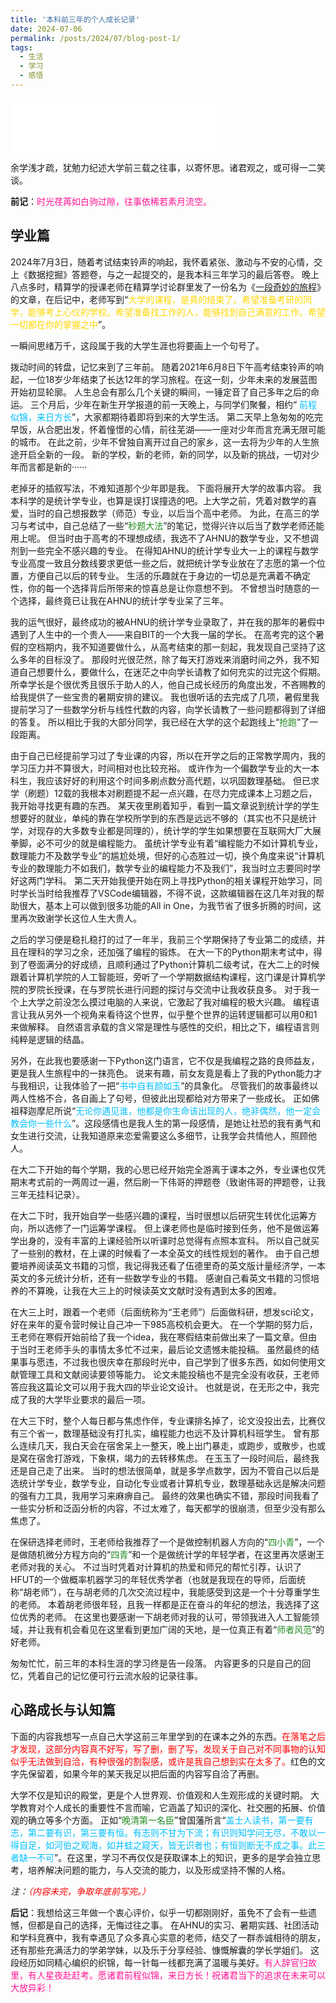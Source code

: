 ```yaml
---
title: '本科前三年的个人成长记录'
date: 2024-07-06
permalink: /posts/2024/07/blog-post-1/
tags:
  - 生活
  - 学习
  - 感悟
---
```


<!-- ![](https://lollins7.github.io/images/selfie.jpg) -->

<!-- <audio autoplay="" loop=""> <source src="https://lollins7.github.io/music/ylyf.mp3"></audio> -->

<iframe frameborder="no" border="0" marginwidth="0" marginheight="0" width="330" height="86" src="//music.163.com/outchain/player?type=2&id=1824724643&auto=1&height=66&autoplay=true&loop=true"></iframe>

余学浅才疏，犹勉力纪述大学前三载之往事，以寄怀思。诸君观之，或可得一二笑谈。

**前记**：<font color=DeepPink>时光荏苒如白驹过隙，往事依稀若素月流空。</font>

## 学业篇

2024年7月3日，随着考试结束铃声的响起，我怀着紧张、激动与不安的心情，交上《数据挖掘》答题卷，与之一起提交的，是我本科三年学习的最后答卷。
晚上八点多时，精算学的授课老师在精算学讨论群里发了一份名为《[一段奇妙的旅程](https://lollins7.github.io/files/一段奇妙的旅程.pdf)》的文章，在后记中，老师写到“<font color=Gold>大学的课程，是真的结束了。希望准备考研的同学，能够考上心仪的学校。希望准备找工作的人，能够找到自己满意的工作。希望一切都在你的掌握之中</font>”。

一瞬间思绪万千，这段属于我的大学生涯也将要画上一个句号了。

拨动时间的转盘，记忆来到了三年前。
随着2021年6月8日下午高考结束铃声的响起，一位18岁少年结束了长达12年的学习旅程。在这一刻，少年未来的发展蓝图开始初显轮廓。
人生总会有那么几个关键的瞬间，一锤定音了自己多年之后的命运。
三个月后，少年在新生开学报道的前一天晚上，与同学们聚餐，相约“	<font color=DeepSkyBlue>前程似锦，来日方长</font>”，大家都期待着即将到来的大学生活。
第二天早上急匆匆的吃完早饭，从合肥出发，怀着憧憬的心情，前往芜湖——一座对少年而言充满无限可能的城市。
在此之前，少年不曾独自离开过自己的家乡，这一去将为少年的人生旅途开启全新的一段。
新的学校，新的老师，新的同学，以及新的挑战，一切对少年而言都是新的······

老掉牙的插叙写法，不难知道那个少年即是我。
下面将展开大学的故事内容。
我本科学的是统计学专业，也算是误打误撞选的吧。上大学之前，凭着对数学的喜爱，当时的自己想报数学（师范）专业，以后当个高中老师。
为此，在高三的学习与考试中，自己总结了一些“<font color=ForestGreen>秒题大法</font>”的笔记，觉得兴许以后当了数学老师还能用上呢。
但当时由于高考的不理想成绩，我选不了AHNU的数学专业，又不想调剂到一些完全不感兴趣的专业。
在得知AHNU的统计学专业大一上的课程与数学专业高度一致且分数线要求更低一些之后，就把统计学专业放在了志愿的第一个位置，方便自己以后的转专业。
生活的乐趣就在于身边的一切总是充满着不确定性，你的每一个选择背后所带来的惊喜总是让你意想不到。
不曾想当时随意的一个选择，最终竟已让我在AHNU的统计学专业呆了三年。

我的运气很好，最终成功的被AHNU的统计学专业录取了，并在我的那年的暑假中遇到了人生中的一个贵人——来自BIT的一个大我一届的学长。
在高考完的这个暑假的空档期内，我不知道要做什么，从高考结束的那一刻起，我发现自己坚持了这么多年的目标没了。
那段时光很茫然，除了每天打游戏来消磨时间之外，我不知道自己想要什么，要做什么，在迷茫之中向学长请教了如何充实的过完这个假期。
所幸学长是个很优秀且很乐于助人的人，他自己成长经历的角度出发，不吝赐教的给我提供了一些宝贵的暑期安排的建议。
我也很听话的去完成了几项，暑假里我提前学习了一些数学分析与线性代数的内容，向学长请教了一些问题都得到了详细的答复。
所以相比于我的大部分同学，我已经在大学的这个起跑线上“<font color=ForestGreen>抢跑</font>”了一段距离。

由于自己已经提前学习过了专业课的内容，所以在开学之后的正常教学周内，我的学习压力并不算很大，时间相对也比较充裕。
或许作为一个偏数学专业的大一本科生，我应该好好的利用这个时间多刷点数分高代题，以巩固数理基础。
但已求学（刷题）12载的我根本对刷题提不起一点兴趣，在尽力完成课本上习题之后，我开始寻找更有趣的东西。
某天夜里刷着知乎，看到一篇文章说到统计学的学生想要好的就业，单纯的靠在学校所学到的东西是远远不够的（其实也不只是统计学，对现存的大多数专业都是同理的），统计学的学生如果想要在互联网大厂大展拳脚，必不可少的就是编程能力。
虽统计学专业有着“编程能力不如计算机专业，数理能力不及数学专业”的尴尬处境，但好的心态胜过一切，换个角度来说“计算机专业的数理能力不如我们，数学专业的编程能力不及我们”，我当时立志要同时学好这两门学科。
第二天开始我便开始在网上寻找Python的相关课程开始学习，同时学长当时给我推荐了VSCode编辑器，不得不说，这款编辑器在这几年对我的帮助很大，基本上可以做到很多功能的All in One，为我节省了很多折腾的时间，这里再次致谢学长这位人生大贵人。

之后的学习便是稳扎稳打的过了一年半，我前三个学期保持了专业第二的成绩，并且在理科的学习之余，还加强了编程的锻炼。
在大一下的Python期末考试中，得到了卷面满分的好成绩，且顺利通过了Python计算机二级考试，在大二上的时候跟着计算机学院的人工智能班，旁听了一个学期数据结构课程，这门课是计算机学院的罗院长授课，在与罗院长进行问题的探讨与交流中让我收获良多。
对于我一个上大学之前没怎么摸过电脑的人来说，它激起了我对编程的极大兴趣。
编程语言让我从另外一个视角来看待这个世界，似乎整个世界的运转逻辑都可以用0和1来做解释。
自然语言承载的含义常是理性与感性的交织，相比之下，编程语言则纯粹是逻辑的结晶。

另外，在此我也要感谢一下Python这门语言，它不仅是我编程之路的良师益友，更是我人生旅程中的一抹亮色。
说来有趣，前女友竟是看上了我的Python能力才与我相识，让我体验了一把“<font color=DeepSkyBlue>书中自有颜如玉</font>”的具象化。
尽管我们的故事最终以两人性格不合，各自画上了句号，但彼此出现都给对方带来了一些成长。
正如佛祖释迦摩尼所说“<font color=DeepSkyBlue>无论你遇见谁，他都是你生命该出现的人，绝非偶然，他一定会教会你一些什么</font>”。这段感情也是我人生的第一段感情，是她让社恐的我有勇气和女生进行交流，让我知道原来恋爱需要这么多细节，让我学会共情他人，照顾他人。

在大二下开始的每个学期，我的心思已经开始完全游离于课本之外，专业课也仅凭期末考式前的一两周过一遍，然后刷一下伟哥的押题卷（致谢伟哥的押题卷，让我三年无挂科记录）。

在大二下时，我开始自学一些感兴趣的课程，当时很想以后研究生转优化运筹方向，所以选修了一门运筹学课程。
但上课老师也是临时接到任务，他不是做运筹学出身的，没有丰富的上课经验所以听课时总觉得有点照本宣科。
所以自己就买了一些别的教材，在上课的时候看了一本全英文的线性规划的著作。
由于自己想要培养阅读英文书籍的习惯，我记得我还看了伍德里奇的英文版计量经济学，一本英文的多元统计分析，还有一些数学专业的书籍。
感谢自己看英文书籍的习惯培养的不算晚，让我在大三上的时候读英文文献时没有遇到太多的困难。

在大三上时，跟着一个老师（后面统称为“王老师”）后面做科研，想发sci论文，好在来年的夏令营时候让自己冲一下985高校机会更大。
在一个学期的努力后，王老师在寒假开始前给了我一个idea，我在寒假结束前做出来了一篇文章。但由于当时王老师手头的事情太多忙不过来，最后论文遗憾未能投稿。
虽然最终的结果事与愿违，不过我也很庆幸在那段时光中，自己学到了很多东西，如如何使用文献管理工具和文献阅读要领等能力。
论文未能投稿也不是完全没有收获，王老师答应我这篇论文可以用于我大四的毕业论文设计。
也就是说，在无形之中，我完成了我的大学毕业要求的最后一项。

在大三下时，整个人每日都与焦虑作伴，专业课排名掉了，论文没投出去，比赛仅有三个省一，数理基础没有打扎实，编程能力也远不及计算机科班学生。
曾有那么连续几天，我白天会在宿舍呆上一整天，晚上出门暴走，或跑步，或散步，也或是窝在宿舍打游戏，下象棋，竭力的去转移焦虑。
在玉玉了一段时间后，最终我还是自己走了出来。
当时的想法很简单，就是多学点数学，因为不管自己以后是选统计学专业，数学专业，自动化专业或者计算机专业，数理基础永远是解决问题的强有力工具，我用学习来麻痹自己。
最终的效果也确实不错，那段时间我看了一些实分析和泛函分析的内容，不过太难了，每天都学的很崩溃，但至少没有那么焦虑了。

在保研选择老师时，王老师给我推荐了一个是做控制机器人方向的“<font color=ForestGreen>四小青</font>”，一个是做随机微分方程方向的“<font color=ForestGreen>四青</font>”和一个是做统计学的年轻学者，在这里再次感谢王老师对我的关心。
不过当时凭着对计算机的热爱和师兄的帮忙引荐，认识了HFUT的一个做概率机器学习的年轻优秀学者（也就是我现在的导师，后面统称“胡老师”），在与胡老师的几次交流过程中，我能感受到这是一个十分尊重学生的老师。
本着胡老师很年轻，且我一样都是正在奋斗的年纪的想法，我选择了这位优秀的老师。
在这里也要感谢一下胡老师对我的认可，带领我进入人工智能领域，并让我有机会看见在这里看到更加广阔的天地，是一位真正有着“<font color=ForestGreen>师者风范</font>”的好老师。

匆匆忙忙，前三年的本科生涯的学习终是告一段落。
内容更多的只是自己的回忆，凭着自己的记忆便可行云流水般的记录往事。

## 心路成长与认知篇

下面的内容我想写一点自己大学这前三年里学到的在课本之外的东西。<font color=Red>在落笔之后才发现，这部分内容真不好写，写了删，删了写，发现关于自己对不同事物的认知似乎无法做到自洽，有种很强的割裂感，或许是我自己想到实在太多了。</font>红色的文字先保留着，如果今年的某天我足以把后面的内容写自洽了再删。

大学不仅是知识的殿堂，更是个人世界观、价值观和人生观形成的关键时期。
大学教育对个人成长的重要性不言而喻，它涵盖了知识的深化、社交圈的拓展、价值观的确立等多个方面。
正如“<font color=ForestGreen>晚清第一名臣</font>”曾国藩所言“<font color=DeepSkyBlue>盖士人读书，第一要有志，第二要有识，第三要有恒。有志则不甘为下流；有识则知学问无尽，不敢以一得自足，如河伯之观海，如井蛙之窥天，皆无识者也；有恒则断无不成之事。此三者缺一不可</font>”。在这里，学习不再仅仅是获取课本上的知识，更多的是学会独立思考，培养解决问题的能力，与人交流的能力，以及形成坚持不懈的人格。

*注：<font color=Red>（内容未完，争取年底前写完。）</font>*

<!-- 相比于以前的我，我在遇到问题的时候， -->

<!-- 这三年对我来说无疑也成长了许多。<font color=Red>之后的内容会有很强的个人认知色彩，如引起读者的不适，建议直接跳过。</font> -->

<!-- 我对大学的认知为，相比于社会，这里是一个象牙塔，如果你不想要去和外人接触，这里不会有人逼迫你去这件事， -->




**后记**：我想给这三年做一个衷心评价，似乎一切都刚刚好，虽免不了会有一些遗憾，但都是自己的选择，无悔过往之事。
在AHNU的实习、暑期实践、社团活动和学科竞赛中，我有幸遇见了众多真心实意的老师，结交了一群赤诚相待的朋友，还有那些充满活力的学弟学妹，以及乐于分享经验、慷慨解囊的学长学姐们。
这段经历如同精心编织的织锦，每一针每一线都充满了温暖与美好。<font color=DeepPink>有人辞官归故里，有人星夜赴赶考。愿诸君前程似锦，来日方长！祝诸君当下的追求在未来可以大放异彩！</font>

